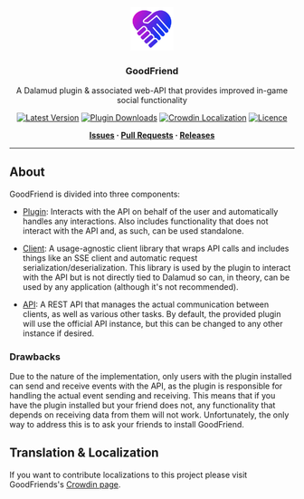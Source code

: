 <div align="center">

<img src="./assets/icons/icon.png" alt="GoodFriend Logo" width="15%">
  
### GoodFriend

A Dalamud plugin & associated web-API that provides improved in-game social functionality 

[![Latest Version](https://img.shields.io/github/v/release/Blooym/GoodFriend?color=blue&label=Version)](https://github.com/Blooym/GoodFriend/releases/latest)
[![Plugin Downloads](https://img.shields.io/endpoint?url=https://dalamud-dl-count.blooym.workers.dev/GoodFriend&label=Plugin%20Downloads)](https://github.com/Blooym/GoodFriend)
[![Crowdin Localization](https://badges.crowdin.net/goodfriend/localized.svg)](https://crowdin.com/project/goodfriend)
[![Licence](https://img.shields.io/github/license/Blooym/Wholist?color=blue&label=Licence)](https://github.com/Blooym/GoodFriend/blob/main/LICENSE)
<!--[![Connected Users](https://img.shields.io/endpoint?url=https://gf-clients.blooym.workers.dev/&label=Connected%20Users)](https://github.com/Blooym/GoodFriend)-->

**[Issues](https://github.com/Blooym/GoodFriend/issues) · [Pull Requests](https://github.com/Blooym/GoodFriend/pulls) · [Releases](https://github.com/Blooym/GoodFriend/releases/latest)**

</div>

---

## About
GoodFriend is divided into three components:

- [Plugin](./src/Plugin): Interacts with the API on behalf of the user and automatically handles any interactions. Also includes functionality that does not interact with the API and, as such, can be used standalone.

- [Client](./src/Client): A usage-agnostic client library that wraps API calls and includes things like an SSE client and automatic request serialization/deserialization. This library is used by the plugin to interact with the API but is not directly tied to Dalamud so can, in theory, can be used by any application (although it's not recommended).

- [API](./src/Api): A REST API that manages the actual communication between clients, as well as various other tasks. By default, the provided plugin will use the official API instance, but this can be changed to any other instance if desired.

### Drawbacks

Due to the nature of the implementation, only users with the plugin installed can send and receive events with the API, as the plugin is responsible for handling the actual event sending and receiving. This means that if you have the plugin installed but your friend does not, any functionality that depends on receiving data from them will not work. Unfortunately, the only way to address this is to ask your friends to install GoodFriend.

## Translation & Localization

If you want to contribute localizations to this project please visit GoodFriends's [Crowdin page](https://crwd.in/goodfriend).
